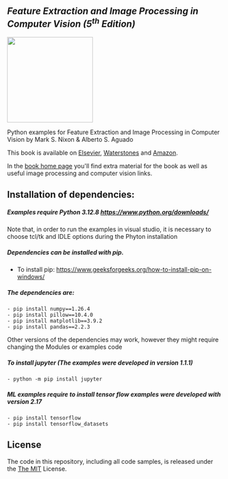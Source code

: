 ## *Feature Extraction and Image Processing in Computer Vision (5<sup>th</sup> Edition)*


<img src="https://github.com/Nixon-Aguado/5th-Edition-Feature-Extraction-and-Image-Processing-Book-Examples/Images/BookCover.PNG" width="200"  />



Python examples for Feature Extraction and Image Processing in Computer Vision by Mark S. Nixon & Alberto S. Aguado

This book is available on [Elsevier](https://www.elsevier.com/books/feature-extraction-and-image-processing-for-computer-vision/nixon/978-0-12-814976-8), [Waterstones](https://www.waterstones.com/book/feature-extraction-and-image-processing-for-computer-vision/9780128149768) and [Amazon](https://www.amazon.co.uk/Feature-Extraction-Processing-Computer-Vision/dp/0128149760/ref=sr_1_2?keywords=feature+extraction+%26+image+processing+for+computer+vision&qid=1562229299&s=gateway&sr=8-2).

In the [book home page](https://www.southampton.ac.uk/~msn/book/) you'll find extra material for the book as well as useful image processing and computer vision links.

## Installation of dependencies:

##### Examples require Python 3.12.8 https://www.python.org/downloads/
Note that, in order to run the examples in visual studio, it is necessary to choose tcl/tk and IDLE options during the Phyton installation

##### Dependencies can be installed with pip. <br/>
- To install pip: https://www.geeksforgeeks.org/how-to-install-pip-on-windows/ <br/>

##### The dependencies are:<br/>
	- pip install numpy==1.26.4
	- pip install pillow==10.4.0
	- pip install matplotlib==3.9.2
	- pip install pandas==2.2.3

 Other versions of the dependencies may work, however they might require changing the Modules or examples code

##### To install jupyter (The examples were developed in version 1.1.1)
	- python -m pip install jupyter  

##### ML examples require to install tensor flow examples were developed with version 2.17
	- pip install tensorflow 
	- pip install tensorflow_datasets

## License
The code in this repository, including all code samples, is released under the [The MIT](https://opensource.org/licenses/MIT) License.

